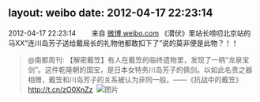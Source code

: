 layout: weibo
date: 2012-04-17 22:23:14
---
2012-04-17 22:23:14  &nbsp;&nbsp;&nbsp;&nbsp;&nbsp;&nbsp; 来自 <a href="http://weibo.com/" rel="nofollow">微博 weibo.com</a>
《潜伏》里站长唠叨北京站的马XX“连川岛芳子送给戴局长的礼物他都敢扣下了”说的莫非便是此物？！！
>  @南都周刊: 【解密戴笠】有人在戴笠的临终遗物里，发现了一柄“龙泉宝剑”。这件乾隆朝的国宝，是日本女特务川岛芳子的佩剑。以如此名贵之器相赠，戴笠和川岛芳子的关系被认为非同一般。——《抗战中的戴笠》http://t.cn/zO0XnZz ​​​
>  ![图片](https://ww3.sinaimg.cn/large/61d7cd94jw1ds2xmnb40zj.jpg)
